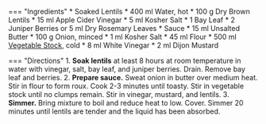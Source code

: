 === "Ingredients"
    * Soaked Lentils
        * 400 ml Water, hot
        * 100 g Dry Brown Lentils
        * 15 ml Apple Cider Vinegar
        * 5 ml Kosher Salt
        * 1 Bay Leaf
        * 2 Juniper Berries or 5 ml Dry Rosemary Leaves
    * Sauce
        * 15 ml Unsalted Butter
        * 100 g Onion, minced
        * 1 ml Kosher Salt
        * 45 ml Flour
        * 500 ml [Vegetable Stock](../soups/stocks/vegetable-stock.md), cold
        * 8 ml White Vinegar
        * 2 ml Dijon Mustard

=== "Directions"
    1. **Soak lentils** at least 8 hours at room temperature in water with vinegar, salt, bay leaf, and juniper berries. Drain. Remove bay leaf and berries.
    2. **Prepare sauce.** Sweat onion in butter over medium heat. Stir in flour to form roux. Cook 2-3 minutes until toasty. Stir in vegetable stock until no clumps remain. Stir in vinegar, mustard, and lentils.
    3. **Simmer.** Bring mixture to boil and reduce heat to low. Cover. Simmer 20 minutes until lentils are tender and the liquid has been absorbed.

[^1]:
    bummi68. ["Linsen schwäbisch."](https://www.chefkoch.de/rezepte/272611104325658/Linsen-schwaebisch.html) *Chef Koch.* 29 December 2004. Accessed January 2021.
[^2]:
    Killebrew, Kimberly. ["Swabian-style German Lentils with Spaetzle (Schwäbische Linsen mit Spätzle)."](https://www.daringgourmet.com/swabian-style-german-lentils-with-spaetzle-schwabische-linsen-mit-spatzle/) *The Daring Gourmet.* 6 April 2015. Accessed January 2021.
[^3]:
    krollekopp. ["Schwäbische Linsen mit Spätzle und Saitenwürstchen."](https://www.chefkoch.de/rezepte/2103441339486118/Schwaebische-Linsen-mit-Spaetzle-und-Saitenwuerstchen.html) 12 June 2012. Accessed January 2021.
